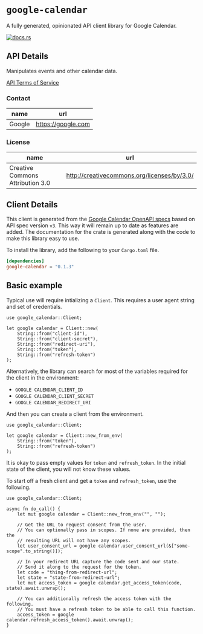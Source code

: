# `google-calendar`

A fully generated, opinionated API client library for Google Calendar.

[![docs.rs](https://docs.rs/google-calendar/badge.svg)](https://docs.rs/google-calendar)

## API Details

Manipulates events and other calendar data.

[API Terms of Service](https://developers.google.com/terms/)

### Contact


| name | url |
|----|----|
| Google | <https://google.com> |

### License


| name | url |
|----|----|
| Creative Commons Attribution 3.0 | <http://creativecommons.org/licenses/by/3.0/> |


## Client Details

This client is generated from the [Google Calendar OpenAPI
specs](https://calendar-json.googleapis.com/iscovery/rest?version=v3) based on API spec version `v3`. This way it will remain
up to date as features are added. The documentation for the crate is generated
along with the code to make this library easy to use.


To install the library, add the following to your `Cargo.toml` file.

```toml
[dependencies]
google-calendar = "0.1.3"
```

## Basic example

Typical use will require intializing a `Client`. This requires
a user agent string and set of credentials.

```
use google_calendar::Client;

let google calendar = Client::new(
    String::from("client-id"),
    String::from("client-secret"),
    String::from("redirect-uri"),
    String::from("token"),
    String::from("refresh-token")
);
```

Alternatively, the library can search for most of the variables required for
the client in the environment:

- `GOOGLE CALENDAR_CLIENT_ID`
- `GOOGLE CALENDAR_CLIENT_SECRET`
- `GOOGLE CALENDAR_REDIRECT_URI`

And then you can create a client from the environment.

```
use google_calendar::Client;

let google calendar = Client::new_from_env(
    String::from("token"),
    String::from("refresh-token")
);
```

It is okay to pass empty values for `token` and `refresh_token`. In
the initial state of the client, you will not know these values.

To start off a fresh client and get a `token` and `refresh_token`, use the following.

```
use google_calendar::Client;

async fn do_call() {
    let mut google calendar = Client::new_from_env("", "");

    // Get the URL to request consent from the user.
    // You can optionally pass in scopes. If none are provided, then the
    // resulting URL will not have any scopes.
    let user_consent_url = google calendar.user_consent_url(&["some-scope".to_string()]);

    // In your redirect URL capture the code sent and our state.
    // Send it along to the request for the token.
    let code = "thing-from-redirect-url";
    let state = "state-from-redirect-url";
    let mut access_token = google calendar.get_access_token(code, state).await.unwrap();

    // You can additionally refresh the access token with the following.
    // You must have a refresh token to be able to call this function.
    access_token = google calendar.refresh_access_token().await.unwrap();
}
```
